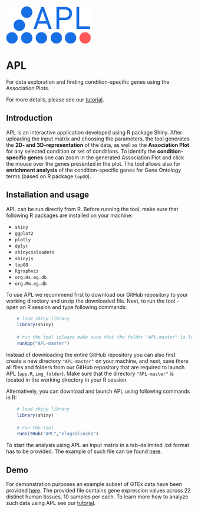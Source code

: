 ![Logo](https://github.com/elagralinska/APL/blob/master/img_folder/APL_logo.png)

  # APL
  For data exploration and finding condition-specific genes using the Association Plots.
  
  For more details, please see our [tutorial](https://github.com/elagralinska/associationplots/blob/master/TUTORIAL/Tutorial.md).
  
  
  
  ## Introduction
  APL is an interactive application developed using R package Shiny. After uploading the input matrix and choosing the parameters, the tool generates the **2D- and 3D-representation** of the data, as well as the **Association Plot** for any selected  condition or set of conditions. To identify the **condition-specific genes** one can zoom in the generated Association Plot and click the mouse over the genes presented in the plot. The tool allows also for **enrichment analysis** of the condition-specific genes for Gene Ontology terms (based on R package `topGO`).
  
  
  
  ## Installation and usage
  APL can be run directly from R. Before running the tool, make sure that following R packages are installed on your machine:
  - `shiny`
  - `ggplot2`
  - `plotly`
  - `dplyr`
  - `shinycssloaders`
  - `shinyjs`
  - `topGO`
  - `Rgraphviz`
  - `org.Hs.eg.db`
  - `org.Mm.eg.db`
 
  To use APL we recommend first to download our GitHub repository to your working directory and unzip the downloaded file.  Next, to run the tool - open an R session and type following commands:
   
  ```R
      # load shiny library
      library(shiny)
      
      # run the tool (please make sure that the folder "APL-master" is located in your working directory)
      runApp("APL-master")
  ```
  Instead of downloading the entire GitHub repository you can also first create a new directory `"APL-master"` on your machine, and next, save there all files and folders from our GitHub repository that are required to launch APL (`app.R`, `img_folder`). Make sure that the directory `"APL-master"` is located in the working directory in your R session.

  
  Alternatively, you can download and launch APL using following commands in R:
 
   ```R
       # load shiny library
       library(shiny)
      
       # run the tool
       runGitHub("APL","elagralinska")  
   ```
 
 
 
  To start the analysis using APL an input matrix in a tab-delimited .txt format has to be provided. The example of such file can be found [here](https://github.com/elagralinska/APL/blob/master/TUTORIAL/input_matrix_FORMAT.txt).
  
  ## Demo
  
  For demonstration purposes an example subset of GTEx data have been provided [here](https://github.com/elagralinska/APL/blob/master/TUTORIAL/input_matrix_DEMO.txt). The provided file contains gene expression values across 22 distinct human tissues, 10 samples per each. To learn more how to analyze such data using APL see our [tutorial](https://github.com/elagralinska/associationplots/blob/master/TUTORIAL/Tutorial.md). 
